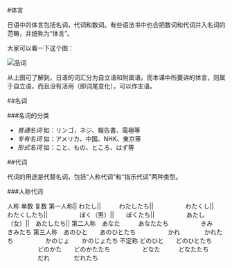 #体言

<p>日语中的体言包括名词，代词和数词。有些语法书中也会把数词和代词并入名词的范畴，并统称为“体言”。</p>

大家可以看一下这个图：

![品词](http://ww2.sinaimg.cn/mw690/6840ce71gw1e95jd9t0rvj20jl0at3z2.jpg)

<p>从上图可了解到，日语的词汇分为自立语和附属语。而本课中所要讲的体言，则属于自立语，而且没有活用（即词尾变化），可以作主语。</p>

##名词

###名词的分类

- *普通名词*  如：リンゴ，ネジ、報告書、電極等
- *专有名词*  如：アメリカ、中国、NHK、東京等
- *形式名词*  如：こと、もの、ところ、はず等

##代词

代词的用途是代替名词，包括“人称代词”和“指示代词”两种类型。

###人称代词

<tr><td>人称</td> <tr> 单数</td> <td>复数</td>
第一人称||   わたし||　　　わたしたち||
　　　　　わたくし||　　わたくしたち||
　　　　　ぼく（男）||　　ぼくたち||
　　　　　あたし（女）||　あたしたち||
第二人称　あなた　　　あなたたち
　　　　　きみ　　　　きみたち
第三人称　あのひと　　あのひとたち
　　　　　かれ　　　　かれたち
　　　　　かのじょ　　かのじょたち
不定称   どのひと　　どのひとたち
　　　　　どのかた　　どのかたたち
　　　　　どなた　　　どなたたち
　　　　　だれ　　　　だれたち




